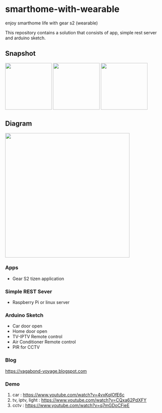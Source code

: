 # smarthome-with-wearable
enjoy smarthome life with gear s2 (wearable)

This repository contains a solution that consists of app, simple rest server and arduino sketch.

## Snapshot
<img src="https://2.bp.blogspot.com/-6YEoDDk9ykQ/Vw8auV-5s7I/AAAAAAAA5qs/6aXwJtJWDAYtIfZCVSbCamhSVUUYf1qsgCLcB/s320/20160414_131623.jpg" width="150">
<img src="https://1.bp.blogspot.com/-I61h-JMcd3Q/Vw8auYZng7I/AAAAAAAA5qo/9-rybZErsNMFDBlxF-9TJgdbws3tKXUSQCLcB/s320/20160414_131634.jpg" width="150">
<img src="https://4.bp.blogspot.com/-2QrhoW7wAcI/Vw8auRcLxnI/AAAAAAAA5qk/VQR_l5TM9Y4ienWsuhq_h1tPxSnY_bw_gCLcB/s320/20160414_131654.jpg" width="150">

## Diagram
<img src="https://2.bp.blogspot.com/-YcVj8HXtzHg/VxXMPectWdI/AAAAAAAA590/rvCxaCLyRbQWo-KHsQ9LbMqnpvXR-LSegCLcB/s400/diagram.png" width="400">

### Apps
* Gear S2 tizen application

### Simple REST Sever
* Raspberry Pi or linux server

### Arduino Sketch
* Car door open
* Home door open
* TV-IPTV Remote control
* Air Conditioner Remote control
* PIR for CCTV

### Blog
https://vagabond-voyage.blogspot.com

### Demo
1. car : https://www.youtube.com/watch?v=4vxKqIOfE6c
2. tv, iptv, light : https://www.youtube.com/watch?v=CQxa62PdXFY
3. cctv  : https://www.youtube.com/watch?v=q7mGDoCFieE

